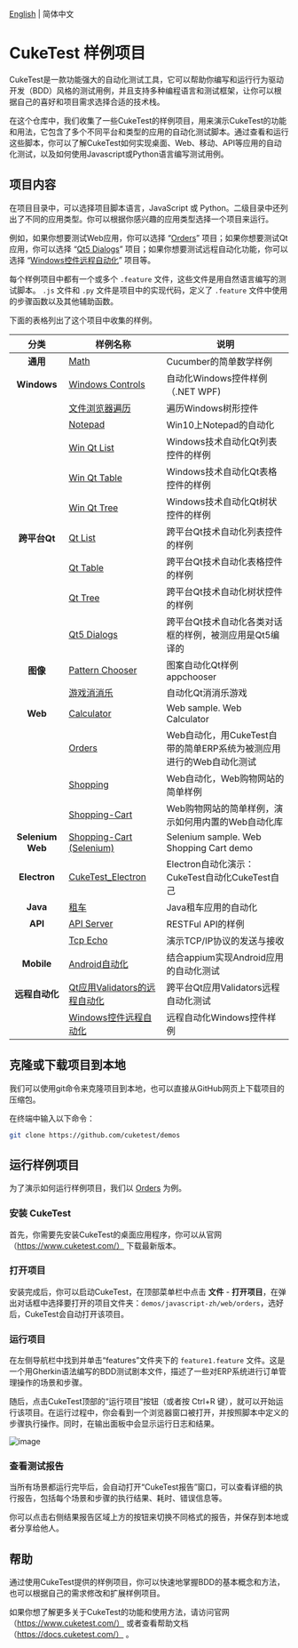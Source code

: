 [English](./README.md) | 简体中文

# CukeTest 样例项目

CukeTest是一款功能强大的自动化测试工具，它可以帮助你编写和运行行为驱动开发（BDD）风格的测试用例，并且支持多种编程语言和测试框架，让你可以根据自己的喜好和项目需求选择合适的技术栈。

在这个仓库中，我们收集了一些CukeTest的样例项目，用来演示CukeTest的功能和用法，它包含了多个不同平台和类型的应用的自动化测试脚本。通过查看和运行这些脚本，你可以了解CukeTest如何实现桌面、Web、移动、API等应用的自动化测试，以及如何使用Javascript或Python语言编写测试用例。

## 项目内容

在项目目录中，可以选择项目脚本语言，JavaScript 或 Python。二级目录中还列出了不同的应用类型。你可以根据你感兴趣的应用类型选择一个项目来运行。

例如，如果你想要测试Web应用，你可以选择 “[Orders](javascript-zh/web/orders)” 项目；如果你想要测试Qt应用，你可以选择 “[Qt5 Dialogs](javascript-zh/qt/qt-dialog)” 项目；如果你想要测试远程自动化功能，你可以选择 “[Windows控件远程自动化](javascript-zh/remote/remote_windows_controls)” 项目等。

每个样例项目中都有一个或多个 `.feature` 文件，这些文件是用自然语言编写的测试脚本。 `.js` 文件和 `.py` 文件是项目中的实现代码，定义了 `.feature` 文件中使用的步骤函数以及其他辅助函数。

下面的表格列出了这个项目中收集的样例。

|       分类       | 样例名称                                                                  | 说明                                                                |
|:----------------:| ------------------------------------------------------------------------- | ------------------------------------------------------------------- |
|     **通用**     | [Math](javascript-zh/basic/math)                                          | Cucumber的简单数学样例                                              |
|   **Windows**    | [Windows Controls](javascript-zh/windows_controls)                        | 自动化Windows控件样例（.NET WPF)                                    |
|                  | [文件浏览器遍历](javascript-zh/windows/explorer-tree)                     | 遍历Windows树形控件                                                 |
|                  | [Notepad](javascript-zh/windows/notepad-test-zh)                          | Win10上Notepad的自动化                                              |
|                  | [Win Qt List](javascript-zh/windows/win-qt-list)                          | Windows技术自动化Qt列表控件的样例                                   |
|                  | [Win Qt Table](javascript-zh/windows/win-qt-table)                        | Windows技术自动化Qt表格控件的样例                                   |
|                  | [Win Qt Tree](javascript-zh/windows/win-qt-tree)                          | Windows技术自动化Qt树状控件的样例                                   |
|   **跨平台Qt**   | [Qt List](javascript-zh/qt/qt-list)                                       | 跨平台Qt技术自动化列表控件的样例                                    |
|                  | [Qt Table](javascript-zh/qt/qt-table)                                     | 跨平台Qt技术自动化表格控件的样例                                    |
|                  | [Qt Tree](javascript-zh/qt/qt-tree)                                       | 跨平台Qt技术自动化树状控件的样例                                    |
|                  | [Qt5 Dialogs](javascript-zh/qt/qt-dialog)                                 | 跨平台Qt技术自动化各类对话框的样例，被测应用是Qt5编译的             |
|     **图像**     | [Pattern Chooser](javascript-zh/windows/pattern-chooser)                  | 图案自动化Qt样例appchooser                                          |
|                  | [游戏消消乐](javascript-zh/windows/pattern-game)                          | 自动化Qt消消乐游戏                                                  |
|     **Web**      | [Calculator](javascript-en/web/calculator)                                | Web sample. Web Calculator                                          |
|                  | [Orders](javascript-zh/web/orders)                                        | Web自动化，用CukeTest自带的简单ERP系统为被测应用进行的Web自动化测试 |
|                  | [Shopping](javascript-zh/web/shopping)                                    | Web自动化，Web购物网站的简单样例                                    | 
|                  | [Shopping-Cart](javascript-zh/web/shopping-cart)                          | Web购物网站的简单样例，演示如何用内置的Web自动化库                  |
| **Selenium Web** | [Shopping-Cart (Selenium)](javascript-en/web/shopping-cart-selenium)      | Selenium sample. Web Shopping Cart demo                             |
|   **Electron**   | [CukeTest_Electron](javascript-zh/windows/cuketest_electron)              | Electron自动化演示：CukeTest自动化CukeTest自己                      |
|     **Java**     | [租车](javascript-zh/java-samples/car-rental)                             | Java租车应用的自动化                                                |
|     **API**      | [API Server](javascript-zh/api_service)                                   | RESTFul API的样例                                                   |
|                  | [Tcp Echo](javascript-zh/tcp-protocol)                                    | 演示TCP/IP协议的发送与接收                                          |
|    **Mobile**    | [Android自动化](javascript-zh/mobile/appium-android)                      | 结合appium实现Android应用的自动化测试                               |
|  **远程自动化**  | [Qt应用Validators的远程自动化](javascript-zh/remote/remote_qt_validators) | 跨平台Qt应用Validators远程自动化测试                                |
|                  | [Windows控件远程自动化](javascript-zh/remote/remote_windows_controls)     | 远程自动化Windows控件样例                                         |

## 克隆或下载项目到本地

我们可以使用git命令来克隆项目到本地，也可以直接从GitHub网页上下载项目的压缩包。

在终端中输入以下命令：
```bash
git clone https://github.com/cuketest/demos
```

## 运行样例项目

为了演示如何运行样例项目，我们以 [Orders](javascript-zh/web/orders) 为例。

### 安装 CukeTest

首先，你需要先安装CukeTest的桌面应用程序，你可以从官网（https://www.cuketest.com/） 下载最新版本。

### 打开项目
安装完成后，你可以启动CukeTest，在顶部菜单栏中点击 **文件** - **打开项目**，在弹出对话框中选择要打开的项目文件夹：`demos/javascript-zh/web/orders`，选好后，CukeTest会自动打开该项目。

### 运行项目

在左侧导航栏中找到并单击“features”文件夹下的 `feature1.feature` 文件。这是一个用Gherkin语法编写的BDD测试剧本文件，描述了一些对ERP系统进行订单管理操作的场景和步骤。

随后，点击CukeTest顶部的“运行项目”按钮（或者按 Ctrl+R 键），就可以开始运行该项目。在运行过程中，你会看到一个浏览器窗口被打开，并按照脚本中定义的步骤执行操作。同时，在输出面板中会显示运行日志和结果。

![image](https://www.cuketest.com/zh-cn/quick_start/assets/samples_run.png)

### 查看测试报告

当所有场景都运行完毕后，会自动打开“CukeTest报告”窗口，可以查看详细的执行报告，包括每个场景和步骤的执行结果、耗时、错误信息等。

你可以点击右侧结果报告区域上方的按钮来切换不同格式的报告，并保存到本地或者分享给他人。

## 帮助
通过使用CukeTest提供的样例项目，你可以快速地掌握BDD的基本概念和方法，也可以根据自己的需求修改和扩展样例项目。

如果你想了解更多关于CukeTest的功能和使用方法，请访问官网（https://www.cuketest.com/） 或者查看帮助文档（https://docs.cuketest.com/） 。
